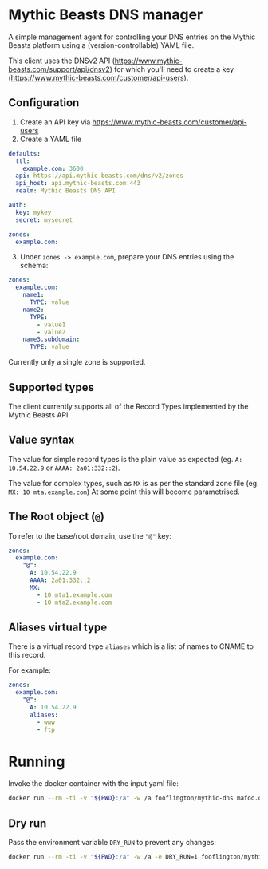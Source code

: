 # Mythic Beasts DNS manager

A simple management agent for controlling your DNS entries on the Mythic Beasts platform using a (version-controllable) YAML file.

This client uses the DNSv2 API (https://www.mythic-beasts.com/support/api/dnsv2) for which you'll need to create a key (https://www.mythic-beasts.com/customer/api-users).

## Configuration

1. Create an API key via https://www.mythic-beasts.com/customer/api-users
2. Create a YAML file

```yaml
defaults:
  ttl:
    example.com: 3600
  api: https://api.mythic-beasts.com/dns/v2/zones
  api_host: api.mythic-beasts.com:443
  realm: Mythic Beasts DNS API

auth:
  key: mykey
  secret: mysecret

zones:
  example.com:
```

3. Under `zones -> example.com`, prepare your DNS entries using the schema:

```yaml
zones:
  example.com:
    name1:
      TYPE: value
    name2:
      TYPE:
        - value1
        - value2
    name3.subdomain:
      TYPE: value
```

Currently only a single zone is supported.

## Supported types

The client currently supports all of the Record Types implemented by the Mythic Beasts API.

## Value syntax

The value for simple record types is the plain value as expected (eg. `A: 10.54.22.9` or `AAAA: 2a01:332::2`).

The value for complex types, such as `MX` is as per the standard zone file (eg. `MX: 10 mta.example.com`) At some point this will become parametrised.

## The Root object (`@`)
To refer to the base/root domain, use the `"@"` key:
```yaml
zones:
  example.com:
    "@":
      A: 10.54.22.9
      AAAA: 2a01:332::2
      MX:
        - 10 mta1.example.com
        - 10 mta2.example.com
```

## Aliases virtual type
There is a virtual record type `aliases` which is a list of names to CNAME to this record.

For example:

```yaml
zones:
  example.com:
    "@":
      A: 10.54.22.9
      aliases:
        - www
        - ftp
```
# Running
Invoke the docker container with the input yaml file:
```bash
docker run --rm -ti -v "${PWD}:/a" -w /a fooflington/mythic-dns mafoo.org.uk.yml
```

## Dry run
Pass the environment variable `DRY_RUN` to prevent any changes:

```bash
docker run --rm -ti -v "${PWD}:/a" -w /a -e DRY_RUN=1 fooflington/mythic-dns mafoo.org.uk.yml
```
